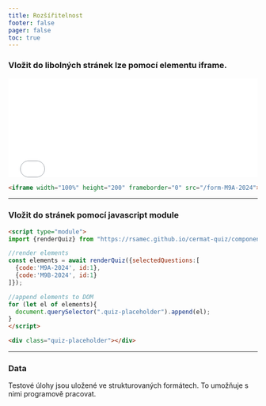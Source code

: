 ```yaml
---
title: Rozšířitelnost
footer: false
pager: false
toc: true
---
```


### Vložit do libolných stránek lze pomocí elementu iframe.

<iframe width="100%" height="200" frameborder="0" src="/form-M9A-2024"></iframe>

```html run=false
<iframe width="100%" height="200" frameborder="0" src="/form-M9A-2024"></iframe>
```
---

### Vložit do stránek pomocí javascript module


<script type="module">
import {renderQuiz} from "https://rsamec.github.io/cermat-quiz/components/quiz.js";
const elements = await renderQuiz({selectedQuestions:[{code:'M9A-2024', id:1}, {code:'M9B-2024', id:1}]});
for (let el of elements){
  document.querySelector(".quiz-placeholder").append(el);
}
</script>

<div class="quiz-placeholder"></div>

```html run=false
<script type="module">
import {renderQuiz} from "https://rsamec.github.io/cermat-quiz/components/quiz.js";

//render elements
const elements = await renderQuiz({selectedQuestions:[
  {code:'M9A-2024', id:1},
  {code:'M9B-2024', id:1}
]});

//append elements to DOM
for (let el of elements){
  document.querySelector(".quiz-placeholder").append(el);
}
</script>

<div class="quiz-placeholder"></div>
```
---

### Data

Testové úlohy jsou uložené ve strukturovaných formátech. To umožňuje s nimi programově pracovat.






